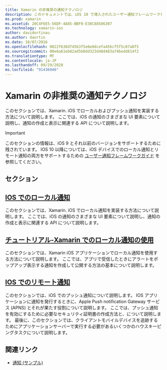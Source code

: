 ```yaml
---
title: Xamarin の非推奨の通知テクノロジ
description: このドキュメントでは、iOS 10 で導入されたユーザー通知フレームワークを優先するために非推奨とされた iOS 通知テクノロジについて説明します。
ms.prod: xamarin
ms.assetid: 20C4F6E5-56DF-4A85-BBF0-E38C88586307
ms.technology: xamarin-ios
author: davidortinau
ms.author: daortin
ms.date: 10/07/2016
ms.openlocfilehash: 0822f630d74563f5e6e0dcefa456cf5f5c07a8f5
ms.sourcegitcommit: 00e6a61eb82ad5b0dd323d48d483a74bedd814f2
ms.translationtype: MT
ms.contentlocale: ja-JP
ms.lasthandoff: 09/29/2020
ms.locfileid: "91436946"
---
```

# <a name="deprecated-notification-technologies-in-xamarinios"></a>Xamarin の非推奨の通知テクノロジ

このセクションでは、Xamarin. iOS でローカルおよびプッシュ通知を実装する方法について説明します。 ここでは、iOS の通知のさまざまな UI 要素について説明し、通知の作成と表示に関連する API について説明します。

> [!IMPORTANT]
> このセクションの情報は、iOS 9 とそれ以前のバージョンをサポートするために残されています。 IOS 10 以降については、iOS デバイスでのローカル通知とリモート通知の両方をサポートするための [ユーザー通知フレームワークガイド](~/ios/platform/user-notifications/index.md) を参照してください。

## <a name="sections"></a>セクション

<a name="Local Notifications In iOS"></a>

## <a name="local-notifications-in-ios"></a>[IOS でのローカル通知](local-notifications-in-ios.md)

このセクションでは、Xamarin. iOS でローカル通知を実装する方法について説明します。 ここでは、iOS の通知のさまざまな UI 要素について説明し、通知の作成と表示に関連する API について説明します。

<a name="Local Notifications Walkthrough"></a>

## <a name="walkthrough---using-local-notifications-in-xamarinios"></a>[チュートリアル-Xamarin でのローカル通知の使用](local-notifications-in-ios-walkthrough.md)

このセクションでは、Xamarin iOS アプリケーションでローカル通知を使用する方法について説明します。 ここでは、アプリで受信したときにアラートをポップアップ表示する通知を作成して公開する方法の基本について説明します。

<a name="Remote Notifications In iOS"></a>

## <a name="remote-notifications-in-ios"></a>[IOS でのリモート通知](remote-notifications-in-ios.md)

このセクションでは、iOS でのプッシュ通知について説明します。 IOS アプリケーションに通知を発行するときに、Apple Push notification Gateway サービス (APNS) とそれが果たす役割について説明します。 ここでは、プッシュ通知を有効にするために必要なセキュリティ証明書の作成方法と、について説明します。 最後に、このセクションでは、クライアントモバイルデバイスを追跡するためにアプリケーションサーバーで実行する必要があるいくつかのハウスキーピングタスクについて説明します。

## <a name="related-links"></a>関連リンク

- [通知 (サンプル)](/samples/xamarin/ios-samples/notifications)